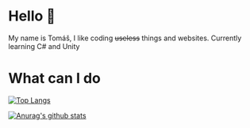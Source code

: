 # Hello 👋
My name is Tomáš, I like coding ~~useless~~ things and websites. Currently learning C# and Unity

# What can I do
[![Top Langs](https://github-readme-stats.vercel.app/api/top-langs/?username=Kendy205&theme=nord)](https://github.com/anuraghazra/github-readme-stats)

[![Anurag's github stats](https://github-readme-stats.vercel.app/api?username=Kendy205&theme=nord)](https://github.com/anuraghazra/github-readme-stats)
